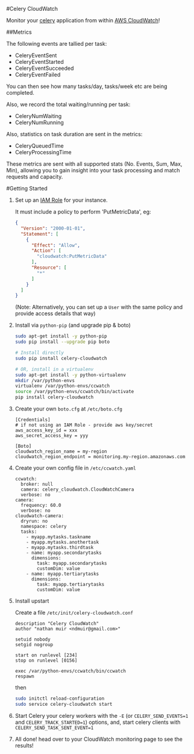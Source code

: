 #Celery CloudWatch

Monitor your [celery](http://www.celeryproject.org/) application from within [AWS CloudWatch](http://aws.amazon.com/cloudwatch/)!

##Metrics

The following events are tallied per task:

 * CeleryEventSent
 * CeleryEventStarted
 * CeleryEventSucceeded
 * CeleryEventFailed

You can then see how many tasks/day, tasks/week etc are being completed.

Also, we record the total waiting/running per task:

 * CeleryNumWaiting
 * CeleryNumRunning

Also, statistics on task duration are sent in the metrics:

 * CeleryQueuedTime
 * CeleryProcessingTime

These metrics are sent with all supported stats (No. Events, Sum, Max, Min), allowing you to gain insight into your task processing and match requests and capacity.


#Getting Started

1. Set up an [IAM Role](http://docs.aws.amazon.com/AWSEC2/latest/UserGuide/iam-roles-for-amazon-ec2.html) for your instance.

    It must include a policy to perform 'PutMetricData', eg:
    ```json
    {
      "Version": "2000-01-01",
      "Statement": [
        {
          "Effect": "Allow",
          "Action": [
            "cloudwatch:PutMetricData"
          ],
          "Resource": [
            "*"
          ]
        }
      ]
    }

    ```
    (Note: Alternatively, you can set up a `User` with the same policy and provide access details that way)

2. Install via `python-pip` (and upgrade pip & boto)

    ```sh
    sudo apt-get install -y python-pip
    sudo pip install --upgrade pip boto

    # Install directly
    sudo pip install celery-cloudwatch

    # OR, install in a virtualenv
    sudo apt-get install -y python-virtualenv
    mkdir /var/python-envs
    virtualenv /var/python-envs/ccwatch
    source /var/python-envs/ccwatch/bin/activate
    pip install celery-cloudwatch
    ```

3. Create your own `boto.cfg` at `/etc/boto.cfg`

    ```
    [Credentials]
    # if not using an IAM Role - provide aws key/secret
    aws_access_key_id = xxx
    aws_secret_access_key = yyy

    [Boto]
    cloudwatch_region_name = my-region
    cloudwatch_region_endpoint = monitoring.my-region.amazonaws.com

    ```
4. Create your own config file in `/etc/ccwatch.yaml`

    ```
    ccwatch:
      broker: null
      camera: celery_cloudwatch.CloudWatchCamera
      verbose: no
    camera:
      frequency: 60.0
      verbose: no
    cloudwatch-camera:
      dryrun: no
      namespace: celery
      tasks:
        - myapp.mytasks.taskname
        - myapp.mytasks.anothertask
        - myapp.mytasks.thirdtask
        - name: myapp.secondarytasks
          dimensions:
            task: myapp.secondarytasks
            customDim: value
        - name: myapp.tertiarytasks
          dimensions:
            task: myapp.tertiarytasks
            customDim: value

    ```

5. Install upstart

    Create a file `/etc/init/celery-cloudwatch.conf`
    ```
    description "Celery CloudWatch"
    author "nathan muir <ndmuir@gmail.com>"

    setuid nobody
    setgid nogroup

    start on runlevel [234]
    stop on runlevel [0156]

    exec /var/python-envs/ccwatch/bin/ccwatch
    respawn
    ```

    then
    ```sh
    sudo initctl reload-configuration
    sudo service celery-cloudwatch start
    ```


6. Start Celery your celery workers with the `-E` (or `CELERY_SEND_EVENTS=1` and `CELERY_TRACK_STARTED=1`) options, and, start celery clients with `CELERY_SEND_TASK_SENT_EVENT=1`

7. All done! head over to your CloudWatch monitoring page to see the results!

